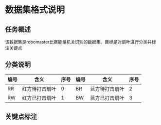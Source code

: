 # 数据集格式说明

## 任务概述
该数据集是robomaster比赛能量机关识别的数据集。目标是对扇叶进行分类并标注关键点
## 分类说明
| 编号 | 含义         | 序号 | 编号 | 含义         | 序号 |
|------|--------------|------|------|--------------|------|
| RR   | 红方待打击扇叶 | 0    | BR   | 蓝方待打击扇叶 | 2    |
| RW   | 红方已打击扇叶 | 1    | BW   | 蓝方已打击扇叶 | 3    |

## 关键点标注

